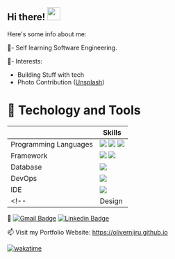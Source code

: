 <!-- Welcome and Intro Section --> 
## Hi there! <img src="https://raw.githubusercontent.com/MartinHeinz/MartinHeinz/master/wave.gif" width="30px">
Here's some info about me:

<!-- Info about me -->
🌱- Self learning Software Engineering.

<!-- 🔭 Current projects:
<ul>
  <li><a href="https://olivernjiru.github.io">Portfolio Website</a></li>
  <li>E-Commerce Merch Website</li>
</ul> -->

🔭- Interests:
<ul>
  <li>Building Stuff with tech</li>
  <li>Photo Contribution (<a href="https://unsplash.com/@olivernjiru">Unsplash</a>)</li>
 </ul>
 
 # 🔧 Techology and Tools
||Skills|
|-|-|
| Programming Languages|<img src="https://img.shields.io/badge/python%20-%2314354C.svg?&style=for-the-badge&logo=python&logoColor=white"/> <img src="https://img.shields.io/badge/javascript%20-%23323330.svg?&style=for-the-badge&logo=javascript&logoColor=%23F7DF1E"/> <img src="https://img.shields.io/badge/Java%20-%23F37626.svg?&style=for-the-badge&logo=java&logoColor=white"/>|
| Framework|<img src="https://img.shields.io/badge/vue.js%20-%2320232a.svg?&style=for-the-badge&logo=vue.js&logoColor=%2361DAFB"/> <img src="https://img.shields.io/badge/Node.js%20-%339933.svg?&style=for-the-badge&logo=gnu-bash&logoColor=white"/>|
| Database|<img src ="https://img.shields.io/badge/django-%2307405e.svg?&style=for-the-badge&logo=django&logoColor=white"/>
| DevOps|<img src="https://img.shields.io/badge/Git-F05032?style=for-the-badge&logo=git&logoColor=white"/>|
| IDE|<img src="https://img.shields.io/badge/Visual_Studio_Code-0078D4?style=for-the-badge&logo=visual%20studio%20code&logoColor=white"/>|
<!-- | Design|<img src="https://img.shields.io/badge/figma%20-%23F24E1E.svg?&style=for-the-badge&logo=figma&logoColor=white"/> <img src="https://img.shields.io/badge/adobe%20illustrator%20-%23FF9A00.svg?&style=for-the-badge&logo=adobe%20illustrator&logoColor=white"/> <img src="https://img.shields.io/badge/adobe%20photoshop%20-%2331A8FF.svg?&style=for-the-badge&logo=adobe%20photoshop&logoColor=white"/>| -->
 
 <!--   GitHub stats graph -->
<!--### 📈 GitHub Activity Graph:
![Asmit's GitHub activity graph](https://activity-graph.herokuapp.com/graph?username=olivernjiru&hide_border=true&theme=redical)

 # 📈 Github Stats
![Oliver's GitHub stats](https://github-readme-stats.vercel.app/api?username=olivernjiru&theme=radical&show_icons=true)

<img src="https://github-readme-streak-stats.herokuapp.com/?user=olivernjiru"></img>

<!-- Wakatime Stats -->
<!-- <a href="https://github.com/olivernjiru"> -->
  <!--<img align="center" src="https://github-readme-stats.vercel.app/api/wakatime?username=olivernjiru&theme=radical&v=2" />
<!-- </a><br/><br/> -->

<!--![Oliver's github stats](https://github-readme-stats.vercel.app/api/top-langs/?username=olivernjiru&theme=radical&layout=compact)-->

💬 [![Gmail Badge](https://img.shields.io/badge/-onjeru@usiu.ac.ke-d14836?style=flat-square&logo=Gmail&logoColor=white&link=mailto:onjeru@usiu.ac.ke)](mailto:olivernjiru@gmail.com)
   [![Linkedin Badge](https://img.shields.io/badge/-olivernjiru-blue?style=flat-square&logo=Linkedin&logoColor=white&link=https://www.linkedin.com/in/olivernjiru/)](https://www.linkedin.com/in/olivernjiru/)
   <!--[![twitter](https://img.shields.io/twitter/follow/olivernjeru?label=followers&logo=twitter&color=%23007ec6&style=plastic)](https://twitter.com/olivernjeru)   [![github](https://img.shields.io/github/followers/olivernjiru?logo=github&style=plastic)](https://github.com/olivernjiru?tab=followers)-->

📫 Visit my Portfolio Website: https://olivernjiru.github.io

[![wakatime](https://wakatime.com/badge/user/646be635-77c4-4954-8b75-1fb37118822a.svg)](https://wakatime.com/@646be635-77c4-4954-8b75-1fb37118822a)    <!--![Profile views](https://gpvc.arturio.dev/olivernjiru)   <img src="https://img.shields.io/github/forks/olivernjiru/github-profile-readme-generator?style=flat-square" alt="github-profile-readme-generator forks"/>    <img src="https://img.shields.io/github/stars/olivernjiru/github-profile-readme-generator?style=flat-square" alt="github-profile-readme-generator stars"/>    <img src="https://img.shields.io/github/issues/olivernjiru/github-profile-readme-generator?style=flat-square" alt="github-profile-readme-generator issues"/>    <img src="https://img.shields.io/github/issues-pr/olivernjiru/github-profile-readme-generator?style=flat-square" alt="github-profile-readme-generator pull-requests"/>-->

<!--![visitors](https://visitor-badge.glitch.me/badge?page_id=olivernjiru)-->  





<!--
**olivernjiru/olivernjiru** is a ✨ _special_ ✨ repository because its `README.md` (this file) appears on your GitHub profile.

Here are some ideas to get you started:

- 🔭 I’m currently working on building my Web Apps Development knowledge
- 🌱 I’m currently learning Machine Learning
- 👯 I’m looking to collaborate on ...
- 🤔 I’m looking for help with Web App Development
- 💬 Ask me about ...
- 📫 How to reach me: ...
- 😄 Pronouns: ...
- ⚡ Fun fact: ...
-->
